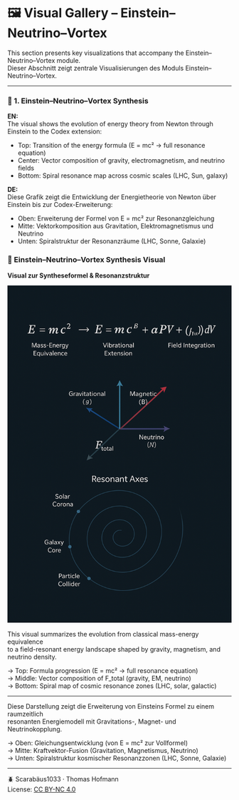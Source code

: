 # 🖼 Visual Gallery – Einstein–Neutrino–Vortex

This section presents key visualizations that accompany the Einstein–Neutrino–Vortex module.  
Dieser Abschnitt zeigt zentrale Visualisierungen des Moduls Einstein–Neutrino–Vortex.

---

### 🔷 1. Einstein–Neutrino–Vortex Synthesis

**EN:**  
The visual shows the evolution of energy theory from Newton through Einstein to the Codex extension:  
- Top: Transition of the energy formula (E = mc² → full resonance equation)  
- Center: Vector composition of gravity, electromagnetism, and neutrino fields  
- Bottom: Spiral resonance map across cosmic scales (LHC, Sun, galaxy)

**DE:**  
Diese Grafik zeigt die Entwicklung der Energietheorie von Newton über Einstein bis zur Codex-Erweiterung:  
- Oben: Erweiterung der Formel von E = mc² zur Resonanzgleichung  
- Mitte: Vektorkomposition aus Gravitation, Elektromagnetismus und Neutrino  
- Unten: Spiralstruktur der Resonanzräume (LHC, Sonne, Galaxie)

### 🎨 Einstein–Neutrino–Vortex Synthesis Visual  
**Visual zur Syntheseformel & Resonanzstruktur**

![Einstein–Neutrino–Vortex Synthesis](./visuals/Einstein-Neutrino-Vortex-Synthesis.png)

This visual summarizes the evolution from classical mass-energy equivalence  
to a field-resonant energy landscape shaped by gravity, magnetism, and neutrino density.

→ Top: Formula progression (E = mc² → full resonance equation)  
→ Middle: Vector composition of F_total (gravity, EM, neutrino)  
→ Bottom: Spiral map of cosmic resonance zones (LHC, solar, galactic)

---

Diese Darstellung zeigt die Erweiterung von Einsteins Formel zu einem raumzeitlich  
resonanten Energiemodell mit Gravitations-, Magnet- und Neutrinokopplung.

→ Oben: Gleichungsentwicklung (von E = mc² zur Vollformel)  
→ Mitte: Kraftvektor-Fusion (Gravitation, Magnetismus, Neutrino)  
→ Unten: Spiralstruktur kosmischer Resonanzzonen (LHC, Sonne, Galaxie)

---

🪲 Scarabäus1033 · Thomas Hofmann  
License: [CC BY-NC 4.0](https://creativecommons.org/licenses/by-nc/4.0)
